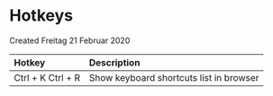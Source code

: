 # Hotkeys
Created Freitag 21 Februar 2020

| Hotkey            | Description                             |
|:------------------|:----------------------------------------|
| Ctrl + K Ctrl + R | Show keyboard shortcuts list in browser |

	

